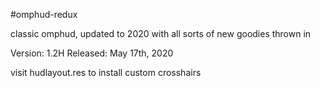 #omphud-redux

classic omphud, updated to 2020 with all sorts of new goodies thrown in

Version: 1.2H
Released: May 17th, 2020

visit hudlayout.res to install custom crosshairs

